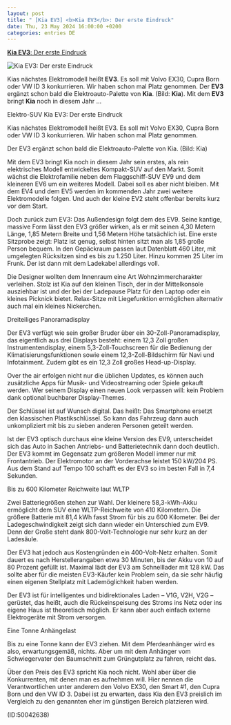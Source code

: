 ```yaml
---
layout: post
title: " [Kia EV3] <b>Kia EV3</b>: Der erste Eindruck"
date: Thu, 23 May 2024 16:00:00 +0200
categories: entries DE
---
```

[<b>Kia EV3</b>: Der erste Eindruck](https://www.automobil-industrie.vogel.de/kia-ev3-test-elektro-suv-a-1ae7e995d5c2877048de436200c12f95/)

![<b>Kia EV3</b>: Der erste Eindruck](https://cdn1.vogel.de/lKH8EEclNpMQ3vyCoOWvPu90iFU=/fit-in/1200x630/filters:format(png):quality(90)/p7i.vogel.de/wcms/d5/a3/d5a3bff19c3d9f9c8045262f77b8f5d3/0118619918.jpeg)

Kias nächstes Elektromodell heißt <b>EV3</b>. Es soll mit Volvo EX30, Cupra Born oder VW ID 3 konkurrieren. Wir haben schon mal Platz genommen. Der <b>EV3</b> ergänzt schon bald die Elektroauto-Palette von <b>Kia</b>. (Bild: <b>Kia</b>). Mit dem <b>EV3</b> bringt <b>Kia</b> noch in diesem Jahr ...

Elektro-SUV Kia EV3: Der erste Eindruck

Kias nächstes Elektromodell heißt EV3. Es soll mit Volvo EX30, Cupra Born oder VW ID 3 konkurrieren. Wir haben schon mal Platz genommen.

Der EV3 ergänzt schon bald die Elektroauto-Palette von Kia. (Bild: Kia)

Mit dem EV3 bringt Kia noch in diesem Jahr sein erstes, als rein elektrisches Modell entwickeltes Kompakt-SUV auf den Markt. Somit wächst die Elektrofamilie neben dem Flaggschiff-SUV EV9 und dem kleineren EV6 um ein weiteres Modell. Dabei soll es aber nicht bleiben. Mit dem EV4 und dem EV5 werden im kommenden Jahr zwei weitere Elektromodelle folgen. Und auch der kleine EV2 steht offenbar bereits kurz vor dem Start.

Doch zurück zum EV3: Das Außendesign folgt dem des EV9. Seine kantige, massive Form lässt den EV3 größer wirken, als er mit seinen 4,30 Metern Länge, 1,85 Metern Breite und 1,56 Metern Höhe tatsächlich ist. Eine erste Sitzprobe zeigt: Platz ist genug, selbst hinten sitzt man als 1,85 große Person bequem. In den Gepäckraum passen laut Datenblatt 460 Liter, mit umgelegten Rücksitzen sind es bis zu 1.250 Liter. Hinzu kommen 25 Liter im Frunk. Der ist dann mit dem Ladekabel allerdings voll.

Die Designer wollten dem Innenraum eine Art Wohnzimmercharakter verleihen. Stolz ist Kia auf den kleinen Tisch, der in der Mittelkonsole ausziehbar ist und der bei der Ladepause Platz für den Laptop oder ein kleines Picknick bietet. Relax-Sitze mit Liegefunktion ermöglichen alternativ auch mal ein kleines Nickerchen.

Dreiteiliges Panoramadisplay

Der EV3 verfügt wie sein großer Bruder über ein 30-Zoll-Panoramadisplay, das eigentlich aus drei Displays besteht: einem 12,3 Zoll großen Instrumentendisplay, einem 5,3-Zoll-Touchscreen für die Bedienung der Klimatisierungsfunktionen sowie einem 12,3-Zoll-Bildschirm für Navi und Infotainment. Zudem gibt es ein 12,3 Zoll großes Head-up-Display.

Over the air erfolgen nicht nur die üblichen Updates, es können auch zusätzliche Apps für Musik- und Videostreaming oder Spiele gekauft werden. Wer seinem Display einen neuen Look verpassen will: kein Problem dank optional buchbarer Display-Themes.

Der Schlüssel ist auf Wunsch digital. Das heißt: Das Smartphone ersetzt den klassischen Plastikschlüssel. So kann das Fahrzeug dann auch unkompliziert mit bis zu sieben anderen Personen geteilt werden.

Ist der EV3 optisch durchaus eine kleine Version des EV9, unterscheidet sich das Auto in Sachen Antriebs- und Batterietechnik dann doch deutlich. Der EV3 kommt im Gegensatz zum größeren Modell immer nur mit Frontantrieb. Der Elektromotor an der Vorderachse leistet 150 kW/204 PS. Aus dem Stand auf Tempo 100 schafft es der EV3 so im besten Fall in 7,4 Sekunden.

Bis zu 600 Kilometer Reichweite laut WLTP

Zwei Batteriegrößen stehen zur Wahl. Der kleinere 58,3-kWh-Akku ermöglicht dem SUV eine WLTP-Reichweite von 410 Kilometern. Die größere Batterie mit 81,4 kWh fasst Strom für bis zu 600 Kilometer. Bei der Ladegeschwindigkeit zeigt sich dann wieder ein Unterschied zum EV9. Denn der Große steht dank 800-Volt-Technologie nur sehr kurz an der Ladesäule.

Der EV3 hat jedoch aus Kostengründen ein 400-Volt-Netz erhalten. Somit dauert es nach Herstellerangaben etwa 30 Minuten, bis der Akku von 10 auf 80 Prozent gefüllt ist. Maximal lädt der EV3 am Schnelllader mit 128 kW. Das sollte aber für die meisten EV3-Käufer kein Problem sein, da sie sehr häufig einen eigenen Stellplatz mit Lademöglichkeit haben werden.

Der EV3 ist für intelligentes und bidirektionales Laden – V1G, V2H, V2G – gerüstet, das heißt, auch die Rückeinspeisung des Stroms ins Netz oder ins eigene Haus ist theoretisch möglich. Er kann aber auch einfach externe Elektrogeräte mit Strom versorgen.

Eine Tonne Anhängelast

Bis zu eine Tonne kann der EV3 ziehen. Mit dem Pferdeanhänger wird es also, erwartungsgemäß, nichts. Aber um mit dem Anhänger vom Schwiegervater den Baumschnitt zum Grüngutplatz zu fahren, reicht das.

Über den Preis des EV3 spricht Kia noch nicht. Wohl aber über die Konkurrenten, mit denen man es aufnehmen will. Hier nennen die Verantwortlichen unter anderem den Volvo EX30, den Smart #1, den Cupra Born und den VW ID 3. Dabei ist zu erwarten, dass Kia den EV3 preislich im Vergleich zu den genannten eher im günstigen Bereich platzieren wird.

(ID:50042638)


